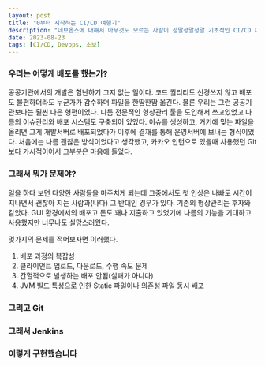 ```yaml
---
layout: post
title: "0부터 시작하는 CI/CD 여행기"
description: "데브옵스에 대해서 아무것도 모르는 사람이 정말정말정말 기초적인 CI/CD 파이프라인 완성해보기"
date: 2023-08-23
tags: [CI/CD, Devops, 초보]
---
```


### 우리는 어떻게 배포를 했는가?

공공기관에서의 개발은 험난하기 그지 없는 일이다. 코드 퀄리티도 신경쓰지 않고 배포도 불편하더라도 누군가가 감수하며 파일을 한땀한땀 옮긴다.
물론 우리는 그런 공공기관보다는 훨씬 나은 형편이었다. 나름 전문적인 형상관리 툴을 도입해서 쓰고있었고 나름의 이슈관리와 배포 시스템도 구축되어 있었다.
이슈를 생성하고, 거기에 맞는 파일을 올리면 그게 개발서버로 배포되었다가 이후에 결재를 통해 운영서버에 보내는 형식이었다.
처음에는 나름 괜찮은 방식이었다고 생각했고, 카카오 인턴으로 있을때 사용했던 Git보다 가시적이어서 그부분은 마음에 들었다.

### 그래서 뭐가 문제야?

일을 하다 보면 다양한 사람들을 마주치게 되는데 그중에서도 첫 인상은 나빠도 시간이 지나면서 괜찮아 지는 사람과(나다) 그 반대인 경우가 있다.
기존의 형상관리는 후자와 같았다. GUI 환경에서의 배포고 돈도 꽤나 지출하고 있었기에 나름의 기능을 기대하고 사용했지만 너무나도 실망스러웠다.

몇가지의 문제를 적어보자면 이러했다.

1. 배포 과정의 복잡성
2. 클라이언트 업로드, 다운로드, 수행 속도 문제
3. 간헐적으로 발생하는 배포 안됨(실패가 아니다)
4. JVM 빌드 특성으로 인한 Static 파일이나 의존성 파일 동시 배포 



### 그리고 Git

### 그래서 Jenkins

### 이렇게 구현했습니다


